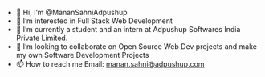 - 👋 Hi, I’m @MananSahniAdpushup
- 👀 I’m interested in Full Stack Web Development
- 🌱 I’m currently a student and an intern at Adpushup Softwares India Private Limited.
- 💞️ I’m looking to collaborate on Open Source Web Dev projects and make my own Software Development Projects
- 📫 How to reach me Email: manan.sahni@adpushup.com

<!---
MananSahniAdpushup/MananSahniAdpushup is a ✨ special ✨ repository because its `README.md` (this file) appears on your GitHub profile.
You can click the Preview link to take a look at your changes.
--->
